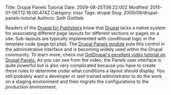 Title: Drupal Panels Tutorial
Date: 2009-08-25T06:22:00Z
Modified: 2015-01-06T12:16:00.474Z
Category: misc
Tags: drupal
Slug: 2009/08/drupal-panels-tutorial
Authors: Seth Gottlieb

Readers of the [Drupal for Publishers](http://www.scribd.com/doc/77085653/Drupal-for-Publishers) know that [Drupal](http://drupal.org) lacks a native system for associating different page layouts for different sections or pages on a site.  Sub-layouts are typically implemented with conditional logic in the template code (page.tpl.php).  The [Drupal Panels module](http://drupal.org/project/panels) puts this control in the administrative interface and is becoming widely used within the Drupal community.  To learn more, check out [GotDrupal's excellent video tutorial on Drupal Panels.](http://gotdrupal.com/videos/drupal-panels)  As you can see from the video, the Panels user interface is quite powerful but is also very complicated because you have to create these rules to determine under what conditions a layout should display.  You still probably want a developer or well trained administrator to do the work on a staging environment and then migrate the configurations to the production environment.

